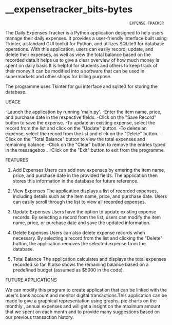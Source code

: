 # __expensetracker_bits-bytes

                                                          EXPENSE TRACKER
The Daily Expenses Tracker is a Python application designed to help users manage their daily expenses. It provides a user-friendly interface built using Tkinter, a standard GUI toolkit for Python, and utilizes SQLite3 for database operations. With this application, users can easily record, update, and delete their expenses, as well as view the total balance based on the recorded data.It helps us to give a clear overview of how much money is spent on daily basis.It is helpful for students and others to keep track of their money.It can be modified into a software that can be used in supermarkets and other shops for billing purpose.

The programme uses Tkinter for gui interface and sqlite3 for storing the database.


USAGE   

-Launch the application by running 'main.py'.
-Enter the item name, price, and purchase date in the respective fields.
-Click on the "Save Record" button to save the expense.
-To update an existing expense, select the record from the list and click on the "Update" button.
-To delete an expense, select the record from the list and click on the "Delete" button.
-Click on the "Total Balance" button to view the total expenses and remaining balance.
-Click on the "Clear" button to remove the entries typed in the messagebox .
-Click on the "Exit" button to exit from the programme.

FEATURES

1. Add Expenses
Users can add new expenses by entering the item name, price, and purchase date in the provided fields. The application then stores this information in the database for future reference.

2. View Expenses
The application displays a list of recorded expenses, including details such as the item name, price, and purchase date. Users can easily scroll through the list to view all recorded expenses.

3. Update Expenses
Users have the option to update existing expense records. By selecting a record from the list, users can modify the item name, price, or purchase date and save the updated information.

4. Delete Expenses
Users can also delete expense records when necessary. By selecting a record from the list and clicking the "Delete" button, the application removes the selected expense from the database.

5. Total Balance
The application calculates and displays the total expenses recorded so far. It also shows the remaining balance based on a predefined budget (assumed as $5000 in the code).



FUTURE APPLICATIONS

We can modify this program to create application that can be linked with the user's bank account and monitor digital transactions.This application can be made to give a graphical representation using graphs, pie charts on the monthly , annual expenses and will get a insight on the maximum amount that we spent on each month and to provide many suggestions based on our previous transaction history.
 




